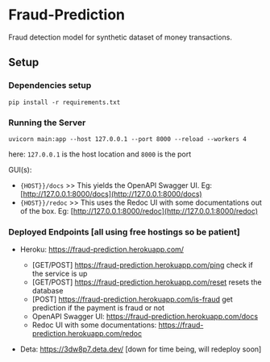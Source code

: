 # Fraud-Prediction
Fraud detection model for synthetic dataset of money transactions. 


## Setup

### Dependencies setup

```shell
pip install -r requirements.txt
```

### Running the Server

```shell
uvicorn main:app --host 127.0.0.1 --port 8000 --reload --workers 4
```

here:
`127.0.0.1` is the host location and
`8000` is the port


GUI(s):
 * `{HOST}}/docs` >> This yields the OpenAPI Swagger UI. Eg: [http://127.0.0.1:8000/docs](http://127.0.0.1:8000/docs)
 * `{HOST}}/redoc` >> This uses the Redoc UI with some documentations out of the box. Eg: [http://127.0.0.1:8000/redoc](http://127.0.0.1:8000/redoc)


### Deployed Endpoints [all using free hostings so be patient]

- Heroku: https://fraud-prediction.herokuapp.com/
    - [GET/POST] https://fraud-prediction.herokuapp.com/ping check if the service is up
    - [GET/POST] https://fraud-prediction.herokuapp.com/reset resets the database
    - [POST] https://fraud-prediction.herokuapp.com/is-fraud get prediction if the payment is fraud or not
    - OpenAPI Swagger UI: https://fraud-prediction.herokuapp.com/docs
    - Redoc UI with some documentations: https://fraud-prediction.herokuapp.com/redoc

- Deta: https://3dw8p7.deta.dev/ [down for time being, will redeploy soon]